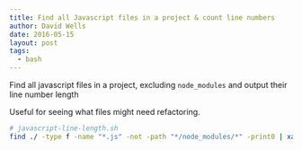 ```yaml
---
title: Find all Javascript files in a project & count line numbers
author: David Wells
date: 2016-05-15
layout: post
tags:
  - bash
---
```


Find all javascript files in a project, excluding `node_modules` and output their line number length

Useful for seeing what files might need refactoring.

```bash
# javascript-line-length.sh
find ./ -type f -name "*.js" -not -path "*/node_modules/*" -print0 | xargs -0 wc -l | sort -n >> files.txt | echo 'Done. See files.txt for stats'
```
